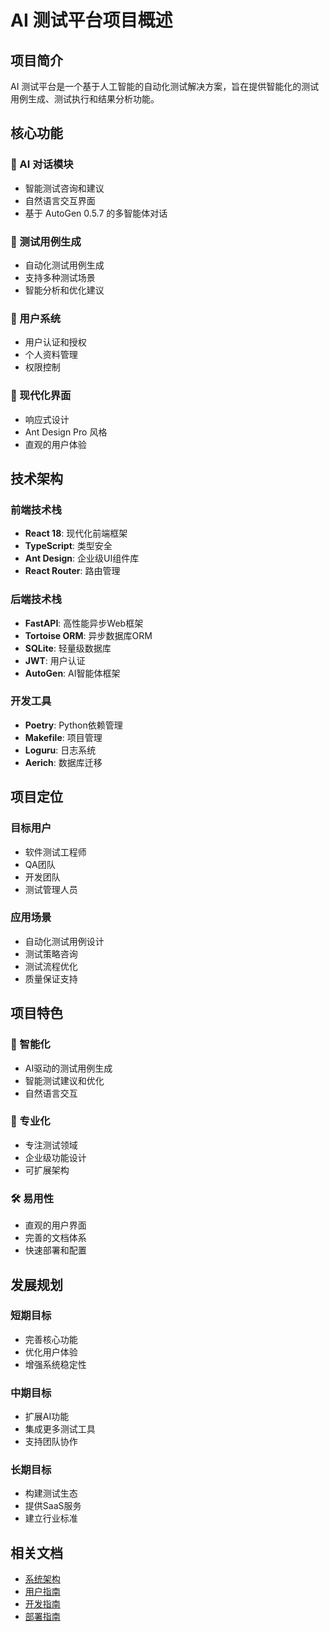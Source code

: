 # AI 测试平台项目概述

## 项目简介

AI 测试平台是一个基于人工智能的自动化测试解决方案，旨在提供智能化的测试用例生成、测试执行和结果分析功能。

## 核心功能

### 🤖 AI 对话模块
- 智能测试咨询和建议
- 自然语言交互界面
- 基于 AutoGen 0.5.7 的多智能体对话

### 📝 测试用例生成
- 自动化测试用例生成
- 支持多种测试场景
- 智能分析和优化建议

### 👤 用户系统
- 用户认证和授权
- 个人资料管理
- 权限控制

### 🎨 现代化界面
- 响应式设计
- Ant Design Pro 风格
- 直观的用户体验

## 技术架构

### 前端技术栈
- **React 18**: 现代化前端框架
- **TypeScript**: 类型安全
- **Ant Design**: 企业级UI组件库
- **React Router**: 路由管理

### 后端技术栈
- **FastAPI**: 高性能异步Web框架
- **Tortoise ORM**: 异步数据库ORM
- **SQLite**: 轻量级数据库
- **JWT**: 用户认证
- **AutoGen**: AI智能体框架

### 开发工具
- **Poetry**: Python依赖管理
- **Makefile**: 项目管理
- **Loguru**: 日志系统
- **Aerich**: 数据库迁移

## 项目定位

### 目标用户
- 软件测试工程师
- QA团队
- 开发团队
- 测试管理人员

### 应用场景
- 自动化测试用例设计
- 测试策略咨询
- 测试流程优化
- 质量保证支持

## 项目特色

### 🚀 智能化
- AI驱动的测试用例生成
- 智能测试建议和优化
- 自然语言交互

### 🎯 专业化
- 专注测试领域
- 企业级功能设计
- 可扩展架构

### 🛠️ 易用性
- 直观的用户界面
- 完善的文档体系
- 快速部署和配置

## 发展规划

### 短期目标
- 完善核心功能
- 优化用户体验
- 增强系统稳定性

### 中期目标
- 扩展AI功能
- 集成更多测试工具
- 支持团队协作

### 长期目标
- 构建测试生态
- 提供SaaS服务
- 建立行业标准

## 相关文档

- [系统架构](../architecture/SYSTEM_ARCHITECTURE.md)
- [用户指南](../user-guide/USER_GUIDE.md)
- [开发指南](../development/README.md)
- [部署指南](../deployment/DEPLOYMENT_GUIDE.md)
